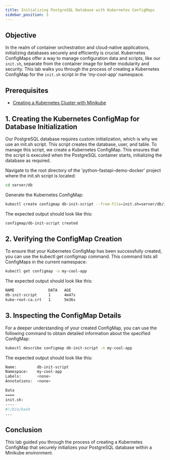 ```yaml
---
title: Initializing PostgreSQL Database with Kubernetes ConfigMaps
sidebar_position: 3
---
```


## Objective
In the realm of container orchestration and cloud-native applications, initializing databases securely and efficiently is crucial. Kubernetes ConfigMaps offer a way to manage configuration data and scripts, like our `init.sh`, separate from the container image for better modularity and security. This lab walks you through the process of creating a Kubernetes ConfigMap for the `init.sh` script in the 'my-cool-app' namespace.

## Prerequisites
- [Creating a Kubernetes Cluster with Minikube](./minikube-create.md)

## 1. Creating the Kubernetes ConfigMap for Database Initialization
Our PostgreSQL database requires custom initialization, which is why we use an init.sh script. This script creates the database, user, and table. To manage this script, we create a Kubernetes ConfigMap. This ensures that the script is executed when the PostgreSQL container starts, initializing the database as required.

Navigate to the root directory of the 'python-fastapi-demo-docker' project where the init.sh script is located:
```bash
cd server/db
```

Generate the Kubernetes ConfigMap:
```bash
kubectl create configmap db-init-script --from-file=init.sh=server/db/init.sh -n my-cool-app
```

The expected output should look like this:
```bash
configmap/db-init-script created
```

## 2. Verifying the ConfigMap Creation
To ensure that your Kubernetes ConfigMap has been successfully created, you can use the kubectl get configmap command. This command lists all ConfigMaps in the current namespace:
```bash
kubectl get configmap -n my-cool-app
```

The expected output should look like this:
```bash
NAME               DATA   AGE
db-init-script     1      4m47s
kube-root-ca.crt   1      5m36s
```

## 3. Inspecting the ConfigMap Details
For a deeper understanding of your created ConfigMap, you can use the following command to obtain detailed information about the specified ConfigMap:
```bash
kubectl describe configmap db-init-script -n my-cool-app
```

The expected output should look like this:
```bash
Name:         db-init-script
Namespace:    my-cool-app
Labels:       <none>
Annotations:  <none>

Data
====
init.sh:
----
#!/bin/bash
...
```

## Conclusion
This lab guided you through the process of creating a Kubernetes ConfigMap that securely initializes your PostgreSQL database within a Minikube environment. 
